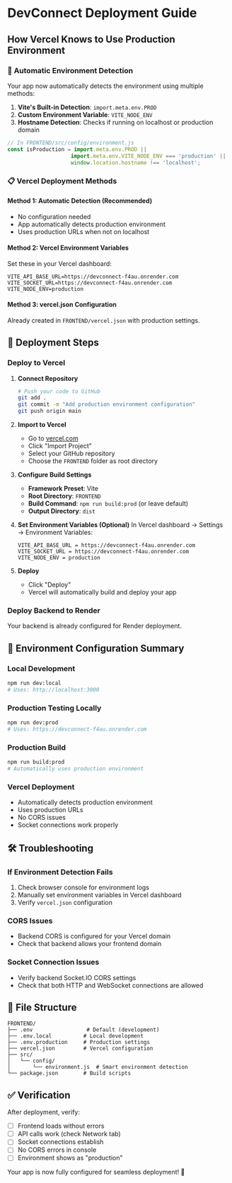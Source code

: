 # DevConnect Deployment Guide

## How Vercel Knows to Use Production Environment

### 🔄 **Automatic Environment Detection**

Your app now automatically detects the environment using multiple methods:

1. **Vite's Built-in Detection**: `import.meta.env.PROD`
2. **Custom Environment Variable**: `VITE_NODE_ENV`
3. **Hostname Detection**: Checks if running on localhost or production domain

```javascript
// In FRONTEND/src/config/environment.js
const isProduction = import.meta.env.PROD || 
                    import.meta.env.VITE_NODE_ENV === 'production' ||
                    window.location.hostname !== 'localhost';
```

### 📋 **Vercel Deployment Methods**

#### **Method 1: Automatic Detection (Recommended)**
- No configuration needed
- App automatically detects production environment
- Uses production URLs when not on localhost

#### **Method 2: Vercel Environment Variables**
Set these in your Vercel dashboard:

```
VITE_API_BASE_URL=https://devconnect-f4au.onrender.com
VITE_SOCKET_URL=https://devconnect-f4au.onrender.com
VITE_NODE_ENV=production
```

#### **Method 3: vercel.json Configuration**
Already created in `FRONTEND/vercel.json` with production settings.

## 🚀 **Deployment Steps**

### **Deploy to Vercel**

1. **Connect Repository**
   ```bash
   # Push your code to GitHub
   git add .
   git commit -m "Add production environment configuration"
   git push origin main
   ```

2. **Import to Vercel**
   - Go to [vercel.com](https://vercel.com)
   - Click "Import Project"
   - Select your GitHub repository
   - Choose the `FRONTEND` folder as root directory

3. **Configure Build Settings**
   - **Framework Preset**: Vite
   - **Root Directory**: `FRONTEND`
   - **Build Command**: `npm run build:prod` (or leave default)
   - **Output Directory**: `dist`

4. **Set Environment Variables (Optional)**
   In Vercel dashboard → Settings → Environment Variables:
   ```
   VITE_API_BASE_URL = https://devconnect-f4au.onrender.com
   VITE_SOCKET_URL = https://devconnect-f4au.onrender.com
   VITE_NODE_ENV = production
   ```

5. **Deploy**
   - Click "Deploy"
   - Vercel will automatically build and deploy your app

### **Deploy Backend to Render**

Your backend is already configured for Render deployment.

## 🔧 **Environment Configuration Summary**

### **Local Development**
```bash
npm run dev:local
# Uses: http://localhost:3000
```

### **Production Testing Locally**
```bash
npm run dev:prod
# Uses: https://devconnect-f4au.onrender.com
```

### **Production Build**
```bash
npm run build:prod
# Automatically uses production environment
```

### **Vercel Deployment**
- Automatically detects production environment
- Uses production URLs
- No CORS issues
- Socket connections work properly

## 🛠️ **Troubleshooting**

### **If Environment Detection Fails**
1. Check browser console for environment logs
2. Manually set environment variables in Vercel dashboard
3. Verify `vercel.json` configuration

### **CORS Issues**
- Backend CORS is configured for your Vercel domain
- Check that backend allows your frontend domain

### **Socket Connection Issues**
- Verify backend Socket.IO CORS settings
- Check that both HTTP and WebSocket connections are allowed

## 📁 **File Structure**
```
FRONTEND/
├── .env                 # Default (development)
├── .env.local          # Local development
├── .env.production     # Production settings
├── vercel.json         # Vercel configuration
├── src/
│   └── config/
│       └── environment.js  # Smart environment detection
└── package.json        # Build scripts
```

## ✅ **Verification**

After deployment, verify:
- [ ] Frontend loads without errors
- [ ] API calls work (check Network tab)
- [ ] Socket connections establish
- [ ] No CORS errors in console
- [ ] Environment shows as "production"

Your app is now fully configured for seamless deployment! 🎉
